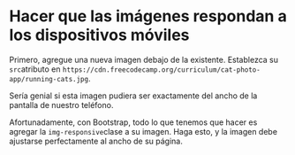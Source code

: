 
# Hacer que las imágenes respondan a los dispositivos móviles

Primero, agregue una nueva imagen debajo de la existente. Establezca su `src`atributo en `https://cdn.freecodecamp.org/curriculum/cat-photo-app/running-cats.jpg`.

Sería genial si esta imagen pudiera ser exactamente del ancho de la pantalla de nuestro teléfono.

Afortunadamente, con Bootstrap, todo lo que tenemos que hacer es agregar la `img-responsive`clase a su imagen. Haga esto, y la imagen debe ajustarse perfectamente al ancho de su página.